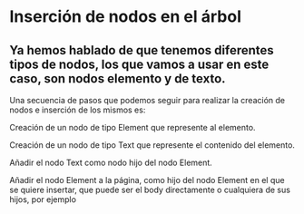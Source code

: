 # Inserción de nodos en el árbol

## Ya hemos hablado de que tenemos diferentes tipos de nodos, los que vamos a usar en este caso, son nodos elemento y de texto.

Una secuencia de pasos que podemos seguir para realizar la creación de nodos e inserción de los mismos es:

Creación de un nodo de tipo Element que represente al elemento.

Creación de un nodo de tipo Text que represente el contenido del elemento.

Añadir el nodo Text como nodo hijo del nodo Element.

Añadir el nodo Element a la página, como hijo del nodo Element en el que se quiere insertar, que puede ser el body directamente o cualquiera de sus hijos, por ejemplo